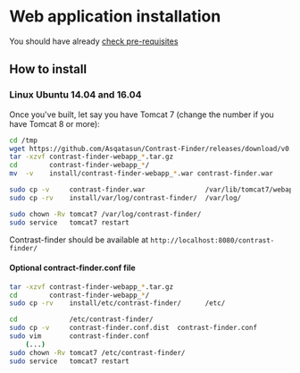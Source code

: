 # Web application installation

You should have already [check pre-requisites](webapp_Pre-requisites.md)


## How to install

### Linux Ubuntu 14.04 and 16.04 

Once you've built, let say you have Tomcat 7 (change the number if you have Tomcat 8 or more):

```bash
cd /tmp
wget https://github.com/Asqatasun/Contrast-Finder/releases/download/v0.8.5-SNAPSHOT/contrast-finder-webapp_0.8.5-SNAPSHOT.tar.gz
tar -xzvf contrast-finder-webapp_*.tar.gz
cd        contrast-finder-webapp_*/
mv  -v    install/contrast-finder-webapp_*.war contrast-finder.war

sudo cp -v     contrast-finder.war               /var/lib/tomcat7/webapps/
sudo cp -rv    install/var/log/contrast-finder/  /var/log/

sudo chown -Rv tomcat7 /var/log/contrast-finder/ 
sudo service   tomcat7 restart
```

Contrast-finder should be available at `http://localhost:8080/contrast-finder/`


#### Optional contract-finder.conf file 

```bash
tar -xzvf contrast-finder-webapp_*.tar.gz
cd        contrast-finder-webapp_*/
sudo cp -rv    install/etc/contrast-finder/      /etc/

cd             /etc/contrast-finder/
sudo cp -v     contrast-finder.conf.dist  contrast-finder.conf
sudo vim       contrast-finder.conf 
    (...)
sudo chown -Rv tomcat7 /etc/contrast-finder/
sudo service   tomcat7 restart
```